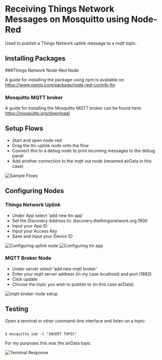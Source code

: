 # Receiving Things Network Messages on Mosquitto using Node-Red

Used to publish a Things Network uplink message to a mqtt topic.
## Installing Packages

###Things Network Node-Red Node

A guide for installing the package using npm is available on https://www.npmjs.com/package/node-red-contrib-ttn

### Mosquitto MQTT broker

A guide for installing the Mosquitto MQTT broker can be found here: https://mosquitto.org/download/

## Setup Flows

* Start and open node-red
* Drag the ttn-uplink node onto the flow
* Connect this to a debug node to print incoming messages to the debug panel
* Add another connection to the mqtt out node (renamed airData in this case)

![Sample Flows](https://github.com/seth20012/practiceIoT/blob/ttn_to_mqtt/nodeRed.png)

## Configuring Nodes

### Things Network Uplink

* Under App select 'add new ttn app'
* Set the Discovery Address to: discovery.thethingsnetwork.org:1900
* Input your App ID
* Input your Access Key
* Save and input your Device ID

![Configuring uplink node](https://github.com/seth20012/practiceIoT/blob/ttn_to_mqtt/uplinkNode.png)
![Configuring ttn app](https://github.com/seth20012/practiceIoT/blob/ttn_to_mqtt/ttnappnode.png)

### MQTT Broker Node

* Under server select 'add new mqtt broker'
* Enter your mqtt server address (in my case localhost) and port (1883)
* Click update
* Choose the topic you wish to publish to (in this case airData)

![mqtt-broker node setup](https://github.com/seth20012/practiceIoT/blob/ttn_to_mqtt/brokerNode.png)

## Testing

Open a terminal or other command-line interface and listen on a topic:

```

$ mosquitto_sub -t "INSERT TOPIC"

```

For my purposes this was the airData topic

![Terminal Response](https://github.com/seth20012/practiceIoT/blob/ttn_to_mqtt/mosquittoCLI.png)



